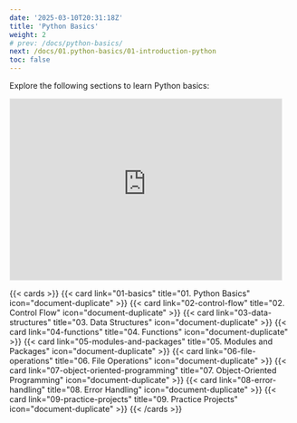 ```yaml
---
date: '2025-03-10T20:31:18Z'
title: 'Python Basics'
weight: 2
# prev: /docs/python-basics/
next: /docs/01.python-basics/01-introduction-python
toc: false
---
```


Explore the following sections to learn Python basics:

<!--more-->

<iframe src="https://backendbootcamp.substack.com/embed" width="480" height="320" style="border:1px solid #EEE; background:white;" frameborder="0" scrolling="no"></iframe>

{{< cards >}}
  {{< card link="01-basics" title="01. Python Basics" icon="document-duplicate" >}}
  {{< card link="02-control-flow" title="02. Control Flow" icon="document-duplicate" >}}
  {{< card link="03-data-structures" title="03. Data Structures" icon="document-duplicate" >}}
  {{< card link="04-functions" title="04. Functions" icon="document-duplicate" >}}
  {{< card link="05-modules-and-packages" title="05. Modules and Packages" icon="document-duplicate" >}}
  {{< card link="06-file-operations" title="06. File Operations" icon="document-duplicate" >}}
  {{< card link="07-object-oriented-programming" title="07. Object-Oriented Programming" icon="document-duplicate" >}}
  {{< card link="08-error-handling" title="08. Error Handling" icon="document-duplicate" >}}
  {{< card link="09-practice-projects" title="09. Practice Projects" icon="document-duplicate" >}}
{{< /cards >}}